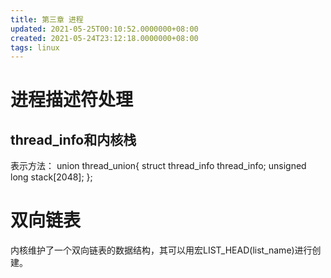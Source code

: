 ```yaml
---
title: 第三章 进程
updated: 2021-05-25T00:10:52.0000000+08:00
created: 2021-05-24T23:12:18.0000000+08:00
tags: linux
---
```


# 进程描述符处理
## thread_info和内核栈
表示方法：
union thread_union{
struct thread_info thread_info;
unsigned long stack\[2048\];
};

# 双向链表
内核维护了一个双向链表的数据结构，其可以用宏LIST_HEAD(list_name)进行创建。
